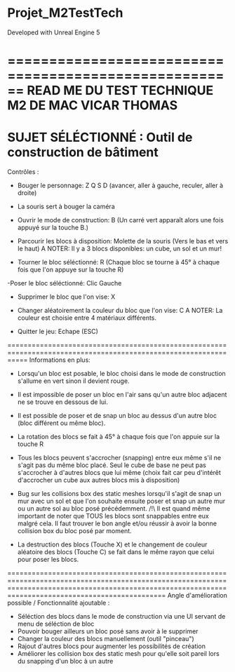 # Projet_M2TestTech

Developed with Unreal Engine 5

======================================================
READ ME DU TEST TECHNIQUE M2 DE MAC VICAR THOMAS
======================================================
SUJET SÉLÉCTIONNÉ : Outil de construction de bâtiment
======================================================

Contrôles :

- Bouger le personnage: Z Q S D (avancer, aller à gauche, reculer, aller à droite)

- La souris sert à bouger la caméra

- Ouvrir le mode de construction: B (Un carré vert apparaît alors une fois appuyé sur la touche B.)

- Parcourir les blocs à disposition: Molette de la souris (Vers le bas et vers le haut)
A NOTER: Il y a 3 blocs disponibles: un cube, un sol et un mur!

- Tourner le bloc séléctionné: R (Chaque bloc se tourne à 45° à chaque fois que l'on appuye sur la touche R) 

-Poser le bloc séléctionné: Clic Gauche

- Supprimer le bloc que l'on vise: X

- Changer aléatoirement la couleur du bloc que l'on vise: C
A NOTER: La couleur est choisie entre 4 matériaux différents.

- Quitter le jeu: Echape (ESC)

=================================================================================================================
Informations en plus:

- Lorsqu'un bloc est posable, le bloc choisi dans le mode de construction s'allume en vert sinon il devient rouge.

- Il est impossible de poser un bloc en l'air sans qu'un autre bloc adjacent ne se trouve en dessous de lui.

- Il est possible de poser et de snap un bloc au dessus d'un autre bloc (bloc différent ou même bloc).

- La rotation des blocs se fait à 45° à chaque fois que l'on appuie sur la touche R

- Tous les blocs peuvent s'accrocher (snapping) entre eux même s'il ne s'agit pas du même bloc placé. Seul le cube de base ne peut pas s'accrocher à d'autres blocs que lui même 
(choix fait car peu d'intérêt d'accrocher un cube aux autres blocs mis à disposition)

- Bug sur les collisions box des static meshes lorsqu'il s'agit de snap un mur avec un sol et que l'on souhaite ensuite poser et snap un autre mur ou un autre sol au bloc posé précédemment.
/!\ Il est quand même important de noter que TOUS les blocs sont snappables entre eux malgré cela. Il faut trouver le bon angle et/ou réussir à avoir la bonne collision box du bloc posé par moment.

- La destruction des blocs (Touche X) et le changement de couleur aléatoire des blocs (Touche C) se fait dans le même rayon que celui pour poser les blocs.

=========================================================================================================================================================================================================
Angle d'amélioration possible / Fonctionnalité ajoutable :

- Séléction des blocs dans le mode de construction via une UI servant de menu de séléction de bloc
- Pouvoir bouger ailleurs un bloc posé sans avoir à le supprimer
- Changer la couleur des blocs manuellement (outil "pinceau")
- Rajout d'autres blocs pour augmenter les possibilités de création
- Améliorer les collision box des static mesh pour qu'elle soit pareil lors du snapping d'un bloc à un autre 